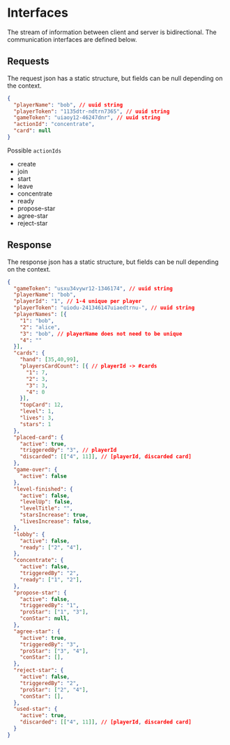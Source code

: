 # Interfaces
The stream of information between client and server is bidirectional. The communication interfaces are defined below.

## Requests
The request json has a static structure, but fields can be null depending on the context.
```json
{
  "playerName": "bob", // uuid string
  "playerToken": "1135dtr-ndtrn7365", // uuid string
  "gameToken": "uiaoy12-46247dnr", // uuid string
  "actionId": "concentrate",
  "card": null
}
```
Possible `actionIds`
* create
* join
* start
* leave
* concentrate
* ready
* propose-star
* agree-star
* reject-star

## Response
The response json has a static structure, but fields can be null depending on the context.
```json
{
  "gameToken": "usxu34vywr12-1346174", // uuid string
  "playerName": "bob",
  "playerId": "1", // 1-4 unique per player
  "playerToken": "uiodu-241346147uiaedtrnu-", // uuid string
  "playerNames": [{
    "1": "bob",
    "2": "alice",
    "3": "bob", // playerName does not need to be unique
    "4": ""
  }],
  "cards": {
    "hand": [35,40,99],
    "playersCardCount": [{ // playerId -> #cards
      "1": 7,
      "2": 3,
      "3": 3,
      "4": 0
    }],
    "topCard": 12,
    "level": 1,
    "lives": 3,
    "stars": 1
  },
  "placed-card": {
    "active": true,
    "triggeredBy": "3", // playerId
    "discarded": [["4", 11]], // [playerId, discarded card]
  },
  "game-over": {
    "active": false
  },
  "level-finished": {
    "active": false,
    "levelUp": false,
    "levelTitle": "",
    "starsIncrease": true,
    "livesIncrease": false,
  },
  "lobby": {
    "active": false,
    "ready": ["2", "4"],
  },
  "concentrate": {
    "active": false,
    "triggeredBy": "2",
    "ready": ["1", "2"],
  },
  "propose-star": {
    "active": false,
    "triggeredBy": "1",
    "proStar": ["1", "3"],
    "conStar": null,
  },
  "agree-star": {
    "active": true,
    "triggeredBy": "3",
    "proStar": ["3", "4"],
    "conStar": [],
  },
  "reject-star": {
    "active": false,
    "triggeredBy": "2",
    "proStar": ["2", "4"],
    "conStar": [],
  },
  "used-star": {
    "active": true,
    "discarded": [["4", 11]], // [playerId, discarded card]
  }
}
```